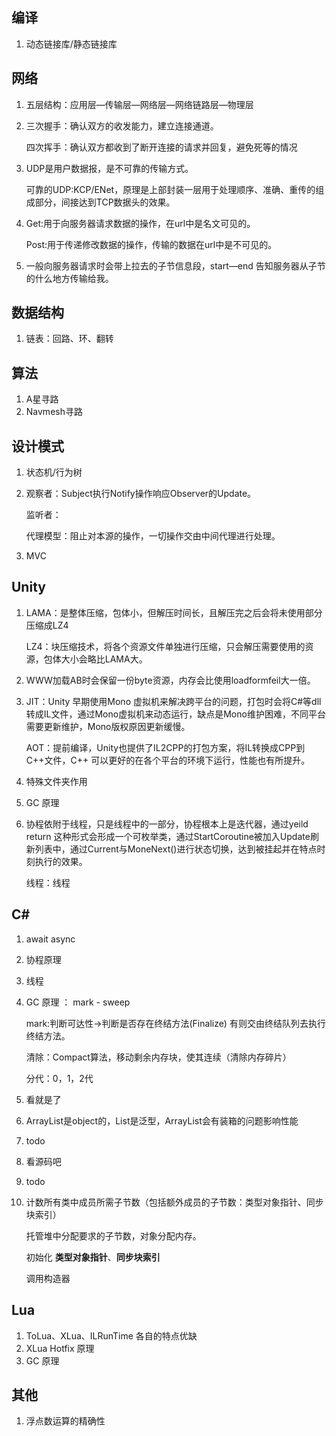 ## 编译

1. 动态链接库/静态链接库



## 网络

1. 五层结构：应用层—传输层—网络层—网络链路层—物理层

2. 三次握手：确认双方的收发能力，建立连接通道。

   四次挥手：确认双方都收到了断开连接的请求并回复，避免死等的情况

3. UDP是用户数据报，是不可靠的传输方式。

   可靠的UDP:KCP/ENet，原理是上部封装一层用于处理顺序、准确、重传的组成部分，间接达到TCP数据头的效果。

4. Get:用于向服务器请求数据的操作，在url中是名文可见的。

   Post:用于传递修改数据的操作，传输的数据在url中是不可见的。

5. 一般向服务器请求时会带上拉去的子节信息段，start—end 告知服务器从子节的什么地方传输给我。



## 数据结构

1. 链表：回路、环、翻转





## 算法

1. A星寻路
2. Navmesh寻路



## 设计模式

1. 状态机/行为树

2. 观察者：Subject执行Notify操作响应Observer的Update。

   监听者：

   代理模型：阻止对本源的操作，一切操作交由中间代理进行处理。

3. MVC



## Unity

1. LAMA：是整体压缩，包体小，但解压时间长，且解压完之后会将未使用部分压缩成LZ4

   LZ4：块压缩技术，将各个资源文件单独进行压缩，只会解压需要使用的资源，包体大小会略比LAMA大。

2.  WWW加载AB时会保留一份byte资源，内存会比使用loadformfeil大一倍。

3. JIT：Unity 早期使用Mono 虚拟机来解决跨平台的问题，打包时会将C#等dll转成IL文件，通过Mono虚拟机来动态运行，缺点是Mono维护困难，不同平台需要更新维护，Mono版权原因更新缓慢。

   AOT：提前编译，Unity也提供了IL2CPP的打包方案，将IL转换成CPP到C++文件，C++ 可以更好的在各个平台的环境下运行，性能也有所提升。

4. 特殊文件夹作用

5. GC 原理

6. 协程依附于线程，只是线程中的一部分，协程根本上是迭代器，通过yeild return 这种形式会形成一个可枚举类，通过StartCoroutine被加入Update刷新列表中，通过Current与MoneNext()进行状态切换，达到被挂起并在特点时刻执行的效果。

   线程：线程



## C#

1. await async

2. 协程原理

3. 线程

4. GC 原理 ： mark - sweep 

   mark:判断可达性->判断是否存在终结方法(Finalize) 有则交由终结队列去执行终结方法。

   清除：Compact算法，移动剩余内存块，使其连续（清除内存碎片）

   分代：0，1，2代

5. 看就是了

6. ArrayList是object的，List是泛型，ArrayList会有装箱的问题影响性能

7. todo

8. 看源码吧

9. todo

10. 计数所有类中成员所需子节数（包括额外成员的子节数：类型对象指针、同步块索引）

    托管堆中分配要求的子节数，对象分配内存。

    初始化 **类型对象指针**、**同步块索引**

    调用构造器





## Lua

1. ToLua、XLua、ILRunTime 各自的特点优缺
2. XLua Hotfix 原理
3. GC 原理



## 其他

1. 浮点数运算的精确性